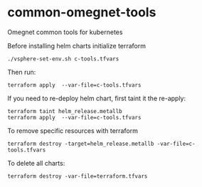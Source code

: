 # common-omegnet-tools
Omegnet common tools for kubernetes

Before installing helm charts initialize terraform
```
./vsphere-set-env.sh c-tools.tfvars 
```
Then run:
```
terraform apply  --var-file=c-tools.tfvars
```
If you need to re-deploy helm chart, first taint it the re-apply:
```
terraform taint helm_release.metallb
terraform apply  --var-file=c-tools.tfvars
```
To remove specific resources with terraform
```
terraform destroy -target=helm_release.metallb -var-file=c-tools.tfvars
```
To delete all charts:
```
terraform destroy -var-file=terraform.tfvars
```



